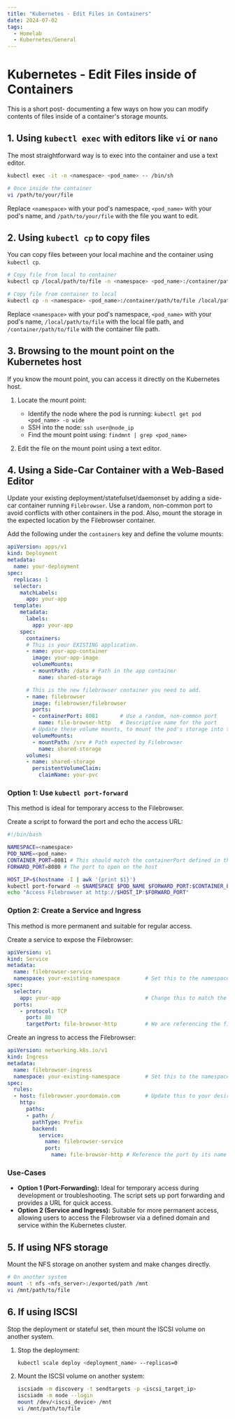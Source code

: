 ```yaml
---
title: "Kubernetes - Edit Files in Containers"
date: 2024-07-02
tags:
  - Homelab
  - Kubernetes/General
---
```


# Kubernetes - Edit Files inside of Containers

This is a short post- documenting a few ways on how you can modify contents of files inside of a container's storage mounts.

<!-- more -->

## 1. Using `kubectl exec` with editors like `vi` or `nano`

The most straightforward way is to exec into the container and use a text editor.

```bash
kubectl exec -it -n <namespace> <pod_name> -- /bin/sh

# Once inside the container
vi /path/to/your/file
```

Replace `<namespace>` with your pod's namespace, `<pod_name>` with your pod's name, and `/path/to/your/file` with the file you want to edit.

## 2. Using `kubectl cp` to copy files

You can copy files between your local machine and the container using `kubectl cp`.

```bash
# Copy file from local to container
kubectl cp /local/path/to/file -n <namespace> <pod_name>:/container/path/to/file

# Copy file from container to local
kubectl cp -n <namespace> <pod_name>:/container/path/to/file /local/path/to/file
```

Replace `<namespace>` with your pod's namespace, `<pod_name>` with your pod's name, `/local/path/to/file` with the local file path, and `/container/path/to/file` with the container file path.

## 3. Browsing to the mount point on the Kubernetes host

If you know the mount point, you can access it directly on the Kubernetes host.

1. Locate the mount point:
   - Identify the node where the pod is running: `kubectl get pod <pod_name> -o wide`
   - SSH into the node: `ssh user@node_ip`
   - Find the mount point using: `findmnt | grep <pod_name>`

2. Edit the file on the mount point using a text editor.

## 4. Using a Side-Car Container with a Web-Based Editor

Update your existing deployment/statefulset/daemonset by adding a side-car container running `Filebrowser`. Use a random, non-common port to avoid conflicts with other containers in the pod. Also, mount the storage in the expected location by the Filebrowser container.

Add the following under the `containers` key and define the volume mounts:

```yaml
apiVersion: apps/v1
kind: Deployment
metadata:
  name: your-deployment
spec:
  replicas: 1
  selector:
    matchLabels:
      app: your-app
  template:
    metadata:
      labels:
        app: your-app
    spec:
      containers:
      # This is your EXISTING application.
      - name: your-app-container
        image: your-app-image
        volumeMounts:
        - mountPath: /data # Path in the app container
          name: shared-storage

      # This is the new filebrowser container you need to add.
      - name: filebrowser
        image: filebrowser/filebrowser
        ports:
        - containerPort: 8081       # Use a random, non-common port
          name: file-browser-http   # Descriptive name for the port
        # Update these volume mounts, to mount the pod's storage into this file browser plugin.
        volumeMounts:
        - mountPath: /srv # Path expected by Filebrowser
          name: shared-storage
      volumes:
      - name: shared-storage
        persistentVolumeClaim:
          claimName: your-pvc
```

### Option 1: Use `kubectl port-forward`

This method is ideal for temporary access to the Filebrowser.

Create a script to forward the port and echo the access URL:

```bash
#!/bin/bash

NAMESPACE=<namespace>
POD_NAME=<pod_name>
CONTAINER_PORT=8081 # This should match the containerPort defined in the deployment
FORWARD_PORT=8080 # The port to open on the host

HOST_IP=$(hostname -I | awk '{print $1}')
kubectl port-forward -n $NAMESPACE $POD_NAME $FORWARD_PORT:$CONTAINER_PORT --address 0.0.0.0 &
echo "Access Filebrowser at http://$HOST_IP:$FORWARD_PORT"
```

### Option 2: Create a Service and Ingress

This method is more permanent and suitable for regular access.

Create a service to expose the Filebrowser:

```yaml
apiVersion: v1
kind: Service
metadata:
  name: filebrowser-service
  namespace: your-existing-namespace        # Set this to the namespace of your pod.
spec:
  selector:
    app: your-app                           # Change this to match the labels from your application.
  ports:
    - protocol: TCP
      port: 80          
      targetPort: file-browser-http         # We are referencing the file browser's port, by its name.
```

Create an ingress to access the Filebrowser:

```yaml
apiVersion: networking.k8s.io/v1
kind: Ingress
metadata:
  name: filebrowser-ingress
  namespace: your-existing-namespace        # Set this to the namespace of your pod.
spec:
  rules:
  - host: filebrowser.yourdomain.com        # Update this to your desired host you wish to access the file browser on.
    http:
      paths:
      - path: /
        pathType: Prefix
        backend:
          service:
            name: filebrowser-service
            port:
              name: file-browser-http # Reference the port by its name
```

### Use-Cases

- **Option 1 (Port-Forwarding):** Ideal for temporary access during development or troubleshooting. The script sets up port forwarding and provides a URL for quick access.
- **Option 2 (Service and Ingress):** Suitable for more permanent access, allowing users to access the Filebrowser via a defined domain and service within the Kubernetes cluster.

## 5. If using NFS storage

Mount the NFS storage on another system and make changes directly.

```bash
# On another system
mount -t nfs <nfs_server>:/exported/path /mnt
vi /mnt/path/to/file
```

## 6. If using ISCSI

Stop the deployment or stateful set, then mount the ISCSI volume on another system.

1. Stop the deployment:
   ```bash
   kubectl scale deploy <deployment_name> --replicas=0
   ```

2. Mount the ISCSI volume on another system:
   ```bash
   iscsiadm -m discovery -t sendtargets -p <iscsi_target_ip>
   iscsiadm -m node --login
   mount /dev/<iscsi_device> /mnt
   vi /mnt/path/to/file
   ```